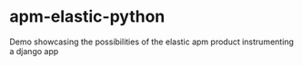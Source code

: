 # apm-elastic-python
Demo showcasing the possibilities of the elastic apm product instrumenting a django app
